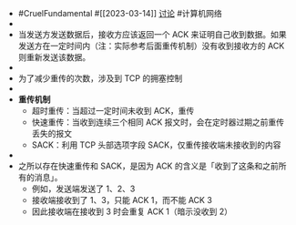 - #CruelFundamental #[[2023-03-14]] [讨论](https://github.com/CYZH1307/CruelFundamental/tree/main/homework/202303/14) #计算机网络
-
- 当发送方发送数据后，接收方应该返回一个 ACK 来证明自己收到数据。如果发送方在一定时间内（注：实际参考后面重传机制）没有收到接收方的 ACK 则重新发送该数据。
-
- 为了减少重传的次数，涉及到 TCP 的拥塞控制
-
- **重传机制**
	- 超时重传：当超过一定时间未收到 ACK，重传
	- 快速重传：当收到连续三个相同 ACK 报文时，会在定时器过期之前重传丢失的报文
	- SACK：利用 TCP 头部选项字段 SACK，仅重传接收端未接收到的内容
-
- 之所以存在快速重传和 SACK，是因为 ACK 的含义是「收到了这条和之前所有的消息」。
	- 例如，发送端发送了 1、2、3
	- 接收端接收到了 1、3，只能 ACK 1，而不能 ACK 3
	- 因此接收端在接收到 3 时会重复 ACK 1（暗示没收到 2）